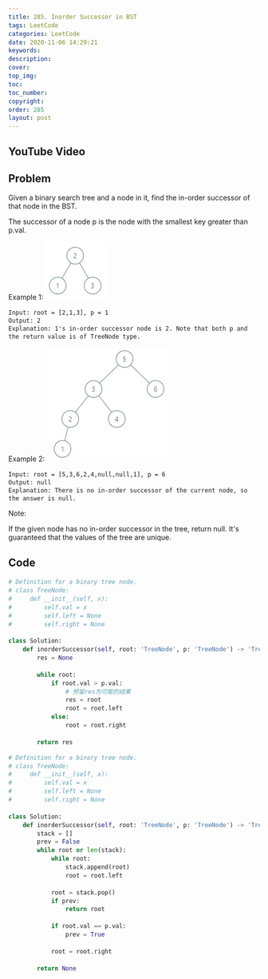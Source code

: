 ```yaml
---
title: 285. Inorder Successor in BST
tags: LeetCode
categories: LeetCode
date: 2020-11-06 14:29:21
keywords:
description:
cover:
top_img:
toc:
toc_number:
copyright:
order: 285
layout: post
---
```


## YouTube Video

## Problem

Given a binary search tree and a node in it, find the in-order successor of that node in the BST.

The successor of a node p is the node with the smallest key greater than p.val.

Example 1:
![image tooltip here](./assets/285-1.png)

```
Input: root = [2,1,3], p = 1
Output: 2
Explanation: 1's in-order successor node is 2. Note that both p and the return value is of TreeNode type.
```

Example 2:
![image tooltip here](./assets/285-2.png)

```
Input: root = [5,3,6,2,4,null,null,1], p = 6
Output: null
Explanation: There is no in-order successor of the current node, so the answer is null.
```

Note:

If the given node has no in-order successor in the tree, return null.
It's guaranteed that the values of the tree are unique.

## Code

```python
# Definition for a binary tree node.
# class TreeNode:
#     def __init__(self, x):
#         self.val = x
#         self.left = None
#         self.right = None

class Solution:
    def inorderSuccessor(self, root: 'TreeNode', p: 'TreeNode') -> 'TreeNode':
        res = None

        while root:
            if root.val > p.val:
                # 预留res为可能的结果
                res = root
                root = root.left
            else:
                root = root.right

        return res
```

```python
# Definition for a binary tree node.
# class TreeNode:
#     def __init__(self, x):
#         self.val = x
#         self.left = None
#         self.right = None

class Solution:
    def inorderSuccessor(self, root: 'TreeNode', p: 'TreeNode') -> 'TreeNode':
        stack = []
        prev = False
        while root or len(stack):
            while root:
                stack.append(root)
                root = root.left

            root = stack.pop()
            if prev:
                return root

            if root.val == p.val:
                prev = True

            root = root.right

        return None
```
